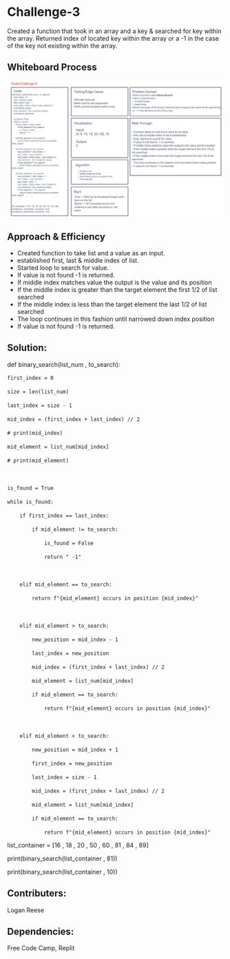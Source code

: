 # Challenge-3

Created a function that took in an array and a key & searched for key within the array. Returned index of located key within the array or a -1 in the case of the key not existing within the array.

## Whiteboard Process

![Insert Shift Array](/401-code-challenges/images/challenge3.png)

## Approach & Efficiency

- Created function to take list and a value as an input.
- established first, last & middle index of list.
- Started loop to search for value.
- If value is not found -1 is returned.
- If middle index matches value the output is the value and its position
- If the middle index is greater than the target element the first 1/2 of list searched
- If the middle index is less than the target element the last 1/2 of list searched
- The loop continues in this fashion until narrowed down index position
- If value is not found -1 is returned.

## Solution:

def binary_search(list_num , to_search):

    first_index = 0

    size = len(list_num)

    last_index = size - 1

    mid_index = (first_index + last_index) // 2

    # print(mid_index)

    mid_element = list_num[mid_index]

    # print(mid_element)



    is_found = True

    while is_found:

        if first_index == last_index:

            if mid_element != to_search:

                is_found = False

                return " -1"



        elif mid_element == to_search:

            return f"{mid_element} occurs in position {mid_index}"



        elif mid_element > to_search:

            new_position = mid_index - 1

            last_index = new_position

            mid_index = (first_index + last_index) // 2

            mid_element = list_num[mid_index]

            if mid_element == to_search:

                return f"{mid_element} occurs in position {mid_index}"



        elif mid_element < to_search:

            new_position = mid_index + 1

            first_index = new_position

            last_index = size - 1

            mid_index = (first_index + last_index) // 2

            mid_element = list_num[mid_index]

            if mid_element == to_search:

                return f"{mid_element} occurs in position {mid_index}"







list_container = [16 , 18 , 20 , 50 , 60 , 81 , 84 , 89]

print(binary_search(list_container , 81))

print(binary_search(list_container , 10))



## Contributers:

Logan Reese

## Dependencies:

Free Code Camp, Replit

